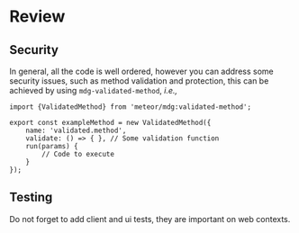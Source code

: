 # Review

## Security
In general, all the code is well ordered, however you can address some security issues, such as method validation and protection, this can be achieved by using ``mdg-validated-method``, _i.e.,_

```JSX
import {ValidatedMethod} from 'meteor/mdg:validated-method';

export const exampleMethod = new ValidatedMethod({
    name: 'validated.method',
    validate: () => { }, // Some validation function
    run(params) {
        // Code to execute
    }
});
```
## Testing
Do not forget to add client and ui tests, they are important on web contexts.